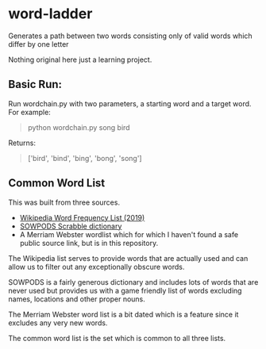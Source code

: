 # word-ladder
Generates a path between two words consisting only of valid words which differ by one letter

Nothing original here just a learning project. 

## Basic Run:
Run wordchain.py with two parameters, a starting word and a target word. For example: 
> python wordchain.py song bird

Returns:
> ['bird', 'bind', 'bing', 'bong', 'song']

## Common Word List
This was built from three sources. 
* [Wikipedia Word Frequency List (2019)](https://github.com/IlyaSemenov/wikipedia-word-frequency/blob/master/results/enwiki-20190320-words-frequency.txt)
* [SOWPODS Scrabble dictionary](https://www.wordgamedictionary.com/sowpods/download/sowpods.txt)
* A Merriam Webster wordlist which for which I haven't found a safe public source link, but is in this repository. 

The Wikipedia list serves to provide words that are actually used and can allow us to filter out any exceptionally obscure words.

SOWPODS is a fairly generous dictionary and includes lots of words that are never used but provides us with a game friendly list of words excluding names, locations and other proper nouns. 

The Merriam Webster word list is a bit dated which is a feature since it excludes any very new words. 

The common word list is the set which is common to all three lists. 
